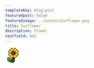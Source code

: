 ```yaml
---
templateKey: blog-post
featuredpost: false
featuredimage: ../assets/Sunflower.png
title: Sunflower
description: Flower
testfield: 842
---
```

![Sunflower](../assets/Sunflower.png)